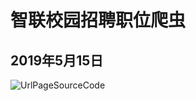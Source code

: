 # 智联校园招聘职位爬虫

## 2019年5月15日 



![UrlPageSourceCode](https://github.com/silence0628/Spiders/ZLZP/IMGs/UrlPageSourceCode.png)